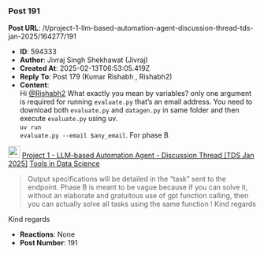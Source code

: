 ### Post 191
**Post URL**: /t/project-1-llm-based-automation-agent-discussion-thread-tds-jan-2025/164277/191
- **ID**: 594333
- **Author**: Jivraj Singh Shekhawat (Jivraj)
- **Created At**: 2025-02-13T06:53:05.419Z
- **Reply To**: Post 179 (Kumar Rishabh , Rishabh2)
- **Content**:  
  Hi <a class="mention" href="/u/rishabh2">@Rishabh2</a>
What exactly you mean by variables?  only one argument is required for running <code>evaluate.py</code> that’s an email address.
You need to download both <code>evaluate.py</code> and <code>datagen.py</code> in same folder and then execute <code>evaluate.py</code> using uv.<br>
<code>uv run evaluate.py --email $any_email</code>.
For phase B
<aside class="quote" data-post="183" data-topic="164277">
  <div class="title">
    <div class="quote-controls"></div>
    <img alt="" width="24" height="24" src="https://dub1.discourse-cdn.com/flex013/user_avatar/discourse.onlinedegree.iitm.ac.in/carlton/48/56317_2.png" class="avatar">
    <a href="https://discourse.onlinedegree.iitm.ac.in/t/project-1-llm-based-automation-agent-discussion-thread-tds-jan-2025/164277/183">Project 1 - LLM-based Automation Agent - Discussion Thread [TDS Jan 2025]</a> <a class="badge-category__wrapper " href="/c/courses/tds-kb/34"><span data-category-id="34" style="--category-badge-color: #0088CC; --category-badge-text-color: #FFFFFF; --parent-category-badge-color: #3AB54A;" data-parent-category-id="9" data-drop-close="true" class="badge-category --has-parent" title="This category is created to address subject-specific queries related to Tools in Data Science"><span class="badge-category__name">Tools in Data Science</span></span></a>
  </div>
  <blockquote>
    Output specifications will be detailed in the “task” sent to the endpoint. 
Phase B is meant to be vague because if you can solve it, without an elaborate and gratuitous use of gpt function calling, then you can actually solve all tasks using the same function ! 
Kind regards
  </blockquote>
</aside>

Kind regards
- **Reactions**: None
- **Post Number**: 191

